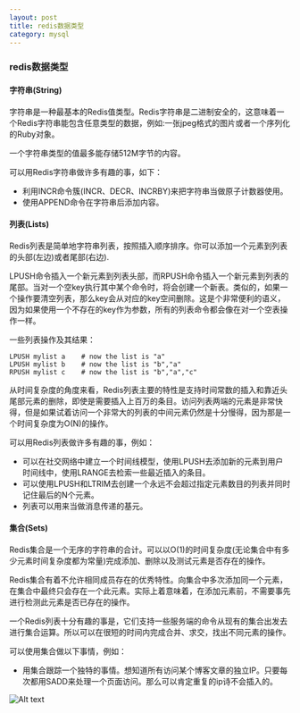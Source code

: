 ```yaml
---
layout: post
title: redis数据类型
category: mysql
---
```


### redis数据类型

#### 字符串(String)

字符串是一种最基本的Redis值类型。Redis字符串是二进制安全的，这意味着一个Redis字符串能包含任意类型的数据，例如:一张jpeg格式的图片或者一个序列化的Ruby对象。

一个字符串类型的值最多能存储512M字节的内容。

可以用Redis字符串做许多有趣的事，如下：

* 利用INCR命令簇(INCR、DECR、INCRBY)来把字符串当做原子计数器使用。
* 使用APPEND命令在字符串后添加内容。

#### 列表(Lists)

Redis列表是简单地字符串列表，按照插入顺序排序。你可以添加一个元素到列表的头部(左边)或者尾部(右边).

LPUSH命令插入一个新元素到列表头部，而RPUSH命令插入一个新元素到列表的尾部。当对一个空key执行其中某个命令时，将会创建一个新表。类似的，如果一个操作要清空列表，那么key会从对应的key空间删除。这是个非常便利的语义，因为如果使用一个不存在的key作为参数，所有的列表命令都会像在对一个空表操作一样。

一些列表操作及其结果：

	LPUSH mylist a    # now the list is "a"
	LPUSH mylist b    # now the list is "b","a"
	RPUSH mylist c    # now the list is "b","a","c"


从时间复杂度的角度来看，Redis列表主要的特性是支持时间常数的插入和靠近头尾部元素的删除，即使是需要插入上百万的条目。访问列表两端的元素是非常快得，但是如果试着访问一个非常大的列表的中间元素仍然是十分慢得，因为那是一个时间复杂度为O(N)的操作。

可以用Redis列表做许多有趣的事，例如：

* 可以在社交网络中建立一个时间线模型，使用LPUSH去添加新的元素到用户时间线中，使用LRANGE去检索一些最近插入的条目。
* 可以使用LPUSH和LTRIM去创建一个永远不会超过指定元素数目的列表并同时记住最后的N个元素。
* 列表可以用来当做消息传递的基元。


#### 集合(Sets)

Redis集合是一个无序的字符串的合计。可以以O(1)的时间复杂度(无论集合中有多少元素时间复杂度都为常量)完成添加、删除以及测试元素是否存在的操作。

Redis集合有着不允许相同成员存在的优秀特性。向集合中多次添加同一个元素，在集合中最终只会存在一个此元素。实际上着意味着，在添加元素前，不需要事先进行检测此元素是否已存在的操作。

一个Redis列表十分有趣的事是，它们支持一些服务端的命令从现有的集合出发去进行集合运算。所以可以在很短的时间内完成合并、求交，找出不同元素的操作。

可以使用集合做以下事情，例如：

* 用集合跟踪一个独特的事情。想知道所有访问某个博客文章的独立IP。只要每次都用SADD来处理一个页面访问。那么可以肯定重复的ip诗不会插入的。

![Alt text](http://res.cloudinary.com/dcqh6wuhm/image/upload/v1431567210/redis-testing_daqmil.png)
